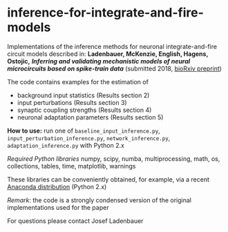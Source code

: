 # inference-for-integrate-and-fire-models

Implementations of the inference methods for neuronal integrate-and-fire circuit models described in: __Ladenbauer, McKenzie, English, Hagens, Ostojic,__ ___Inferring and validating mechanistic models of neural microcircuits based on spike-train data___ (submitted 2018, [bioRxiv preprint](https://www.biorxiv.org/content/early/2018/02/07/261016))

The code contains examples for the estimation of 

- background input statistics (Results section 2)
- input perturbations (Results section 3)
- synaptic coupling strengths (Results section 4)
- neuronal adaptation parameters (Results section 5)

__How to use:__ 
run one of `baseline_input_inference.py`, `input_perturbation_inference.py`, `network_inference.py`, `adaptation_inference.py` with Python 2.x

_Required Python libraries_ 
numpy, scipy, numba, multiprocessing, math, os, collections, tables, time, matplotlib, warnings

These libraries can be conveniently obtained, for example, via a recent [Anaconda distribution](https://www.anaconda.com/download/) (Python 2.x)

_Remark_: the code is a strongly condensed version of the original implementations used for the paper

For questions please contact Josef Ladenbauer

